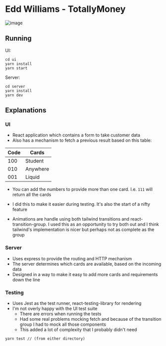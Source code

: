 # Edd Williams - TotallyMoney

![image](https://user-images.githubusercontent.com/21102414/151379620-0145de41-ce5a-4a96-a129-ab5dedba5b69.png)


## Running
UI:
```
cd ui
yarn install
yarn start
```

Server:
```
cd server
yarn install
yarn dev
```

## Explanations
### UI
- React application which contains a form to take customer data
- Also has a mechanism to fetch a previous result based on this table:

| Code  | Cards |
| ---   | ---   |
| 100   | Student |
| 010   | Anywhere |
| 001   | Liquid |

- You can add the numbers to provide more than one card. I.e. `111` will return all the cards
- I did this to make it easier during testing. It's also the start of a nifty feature

- Animations are handle using both tailwind transitions and react-transition-group. I used this as an opportunity to try both out and I think tailwind's implementation is nicer but perhaps not as complete as the group


### Server
- Uses express to provide the routing and HTTP mechanism
- The server determines which cards are available, based on the incoming data
- Designed in a way to make it easy to add more cards and requirements down the line

### Testing
- Uses Jest as the test runner, react-testing-library for rendering
- I'm not overly happy with the UI test suite
    - There are errors when running the tests
    - Had some real problems mocking fetch and because of the transition group I had to mock all those components 
    - This added a lot of complexity that I probably didn't need


```
yarn test // (from either directory)
```

